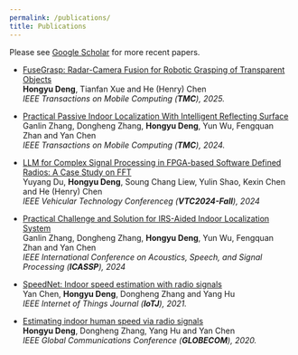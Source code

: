 ```yaml
---
permalink: /publications/
title: Publications
---
```


<p>
Please see <a href="https://scholar.google.com/citations?user=7-LY3QsAAAAJ&hl=en&oi=sra">Google Scholar</a> for more recent papers.
</p>

- [FuseGrasp: Radar-Camera Fusion for Robotic Grasping of Transparent Objects](https://ieeexplore.ieee.org/document/10909339)<br>
  **Hongyu Deng**, Tianfan Xue and He (Henry) Chen<br>
  *IEEE Transactions on Mobile Computing  (**TMC**), 2025.*

- [Practical Passive Indoor Localization With Intelligent Reflecting Surface](https://ieeexplore.ieee.org/abstract/document/10557701)<br>
  Ganlin Zhang, Dongheng Zhang, **Hongyu Deng**, Yun Wu, Fengquan Zhan and Yan Chen<br>
  *IEEE Transactions on Mobile Computing  (**TMC**), 2024.*
  
- [LLM for Complex Signal Processing in FPGA-based Software Defined Radios: A Case Study on FFT](https://ieeexplore.ieee.org/abstract/document/10757597)<br>
  Yuyang Du, **Hongyu Deng**, Soung Chang Liew, Yulin Shao, Kexin Chen and He (Henry) Chen<br>
  *IEEE Vehicular Technology Conferenceg (**VTC2024-Fall**), 2024*
   
- [Practical Challenge and Solution for IRS-Aided Indoor Localization System](https://ieeexplore.ieee.org/abstract/document/10448252)<br>
  Ganlin Zhang, Dongheng Zhang, **Hongyu Deng**, Yun Wu, Fengquan Zhan and Yan Chen<br> 
  *IEEE International Conference on Acoustics, Speech, and Signal Processing (**ICASSP**), 2024*
  
- [SpeedNet: Indoor speed estimation with radio signals](https://ieeexplore.ieee.org/abstract/document/9187251)<br>
  Yan Chen, **Hongyu Deng**, Dongheng Zhang and Yang Hu<br>
  *IEEE Internet of Things Journal (**IoTJ**), 2021.*
  	
- [Estimating indoor human speed via radio signals](https://ieeexplore.ieee.org/abstract/document/9348160)<br>
  **Hongyu Deng**, Dongheng Zhang, Yang Hu and Yan Chen<br>
  *IEEE Global Communications Conference (**GLOBECOM**), 2020.*
